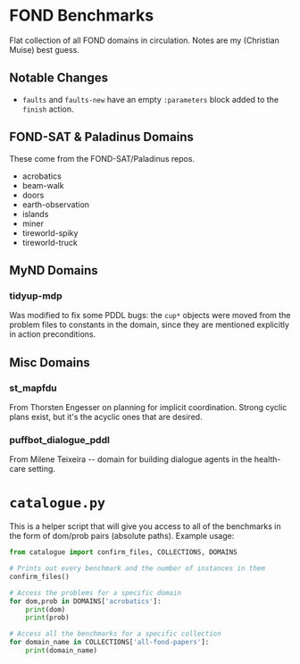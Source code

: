 
# FOND Benchmarks

Flat collection of all FOND domains in circulation. Notes are my (Christian Muise) best guess.

## Notable Changes
- `faults` and `faults-new` have an empty `:parameters` block added to the `finish` action.

## FOND-SAT & Paladinus Domains

These come from the FOND-SAT/Paladinus repos.

- acrobatics
- beam-walk
- doors
- earth-observation
- islands
- miner
- tireworld-spiky
- tireworld-truck

## MyND Domains

### tidyup-mdp

Was modified to fix some PDDL bugs: the `cup*` objects were moved from the problem files to constants in the domain, since they are mentioned explicitly in action preconditions.

## Misc Domains

### st_mapfdu

From Thorsten Engesser on planning for implicit coordination. Strong cyclic plans exist, but it's the acyclic ones that are desired.

### puffbot_dialogue_pddl

From Milene Teixeira -- domain for building dialogue agents in the health-care setting.

# `catalogue.py`

This is a helper script that will give you access to all of the benchmarks in the form of dom/prob pairs (absolute paths). Example usage:

```python
from catalogue import confirm_files, COLLECTIONS, DOMAINS

# Prints out every benchmark and the number of instances in them
confirm_files()

# Access the problems for a specific domain
for dom,prob in DOMAINS['acrobatics']:
    print(dom)
    print(prob)

# Access all the benchmarks for a specific collection
for domain_name in COLLECTIONS['all-fond-papers']:
    print(domain_name)

```
